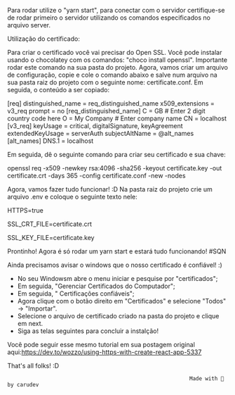 Para rodar utilize o "yarn start", para conectar com o servidor certifique-se de rodar primeiro o servidor utilizando os comandos especificados no arquivo server.

Utilização do certificado:

Para criar o certificado você vai precisar do Open SSL. Você pode instalar usando o chocolatey com os comandos: "choco install openssl". Importante rodar este comando na sua pasta do projeto.
Agora, vamos criar um arquivo de configuração, copie e cole o comando abaixo e salve num arquivo na sua pasta raiz do projeto com o seguinte nome: certificate.conf. Em seguida, o conteúdo a ser copiado:



[req]
distinguished_name = req_distinguished_name
x509_extensions = v3_req
prompt = no
[req_distinguished_name]
C = GB  # Enter 2 digit country code here
O = My Company # Enter company name
CN = localhost
[v3_req]
keyUsage = critical, digitalSignature, keyAgreement
extendedKeyUsage = serverAuth
subjectAltName = @alt_names
[alt_names]
DNS.1 = localhost



Em seguida, dê o seguinte comando para criar seu certificado e sua chave:

openssl req -x509 -newkey rsa:4096 -sha256 -keyout certificate.key -out certificate.crt -days 365 -config certificate.conf -new -nodes

Agora, vamos fazer tudo funcionar! :D
Na pasta raiz do projeto crie um arquivo .env e coloque o seguinte texto nele:

HTTPS=true

SSL_CRT_FILE=certificate.crt

SSL_KEY_FILE=certificate.key

Prontinho! Agora é só rodar um yarn start e estará tudo funcionando! #SQN

Ainda precisamos avisar o windows que o nosso certificado é confiável! :)

* No seu Windowsm abre o menu iniciar e pesquise por "certificados";
* Em seguida, "Gerenciar Certificados do Computador";
* Em seguida, " Certificações confiáveis";
* Agora clique com o botão direito em "Certificados" e selecione "Todos" -> "Importar".
* Selecione o arquivo de certificado criado na pasta do projeto e clique em next.
* Siga as telas seguintes para concluir a instalção!
 
 
 Você pode seguir esse mesmo tutorial em sua postagem original aqui:https://dev.to/wozzo/using-https-with-create-react-app-5337
 
 That's all folks! :D
 
 
                                                              Made with 💜 by carudev




